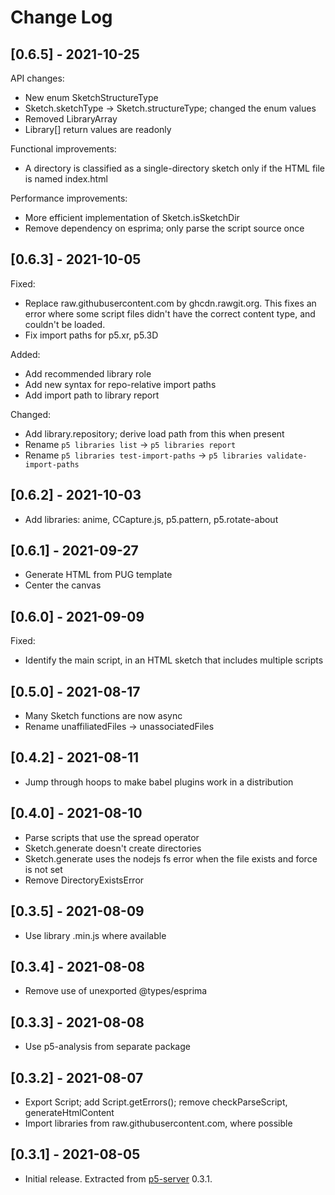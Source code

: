 # Change Log

## [0.6.5] - 2021-10-25

API changes:

- New enum SketchStructureType
- Sketch.sketchType -> Sketch.structureType; changed the enum values
- Removed LibraryArray
- Library[] return values are readonly

Functional improvements:

- A directory is classified as a single-directory sketch only if the HTML file
  is named index.html

Performance improvements:

- More efficient implementation of Sketch.isSketchDir
- Remove dependency on esprima; only parse the script source once

## [0.6.3] - 2021-10-05

Fixed:

- Replace raw.githubusercontent.com by ghcdn.rawgit.org. This fixes an error where some script files didn't have the correct content type, and couldn't be loaded.
- Fix import paths for p5.xr, p5.3D

Added:

- Add recommended library role
- Add new syntax for repo-relative import paths
- Add import path to library report

Changed:

- Add library.repository; derive load path from this when present
- Rename `p5 libraries list` -> `p5 libraries report`
- Rename `p5 libraries test-import-paths` -> `p5 libraries validate-import-paths`

## [0.6.2] - 2021-10-03

- Add libraries: anime, CCapture.js, p5.pattern, p5.rotate-about

## [0.6.1] - 2021-09-27

- Generate HTML from PUG template
- Center the canvas

## [0.6.0] - 2021-09-09

Fixed:

- Identify the main script, in an HTML sketch that includes multiple scripts

## [0.5.0] - 2021-08-17

- Many Sketch functions are now async
- Rename unaffiliatedFiles -> unassociatedFiles

## [0.4.2] - 2021-08-11

- Jump through hoops to make babel plugins work in a distribution

## [0.4.0] - 2021-08-10

- Parse scripts that use the spread operator
- Sketch.generate doesn't create directories
- Sketch.generate uses the nodejs fs error when the file exists and force is not set
- Remove DirectoryExistsError

## [0.3.5] - 2021-08-09

- Use library .min.js where available

## [0.3.4] - 2021-08-08

- Remove use of unexported @types/esprima

## [0.3.3] - 2021-08-08

- Use p5-analysis from separate package

## [0.3.2] - 2021-08-07

- Export Script; add Script.getErrors(); remove checkParseScript, generateHtmlContent
- Import libraries from raw.githubusercontent.com, where possible

## [0.3.1] - 2021-08-05

- Initial release. Extracted from [p5-server](https://www.npmjs.com/package/p5-server) 0.3.1.
